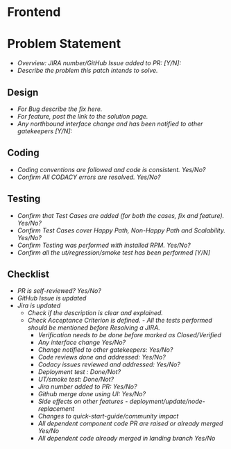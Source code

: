 # Frontend

# Problem Statement

- _Overview: JIRA number/GitHub Issue added to PR: [Y/N]:_
- _Describe the problem this patch intends to solve._

## Design

- _For Bug describe the fix here._
- _For feature, post the link to the solution page._
- _Any northbound interface change and has been notified to other gatekeepers [Y/N]:_


## Coding

- _Coding conventions are followed and code is consistent. Yes/No?_
- _Confirm All CODACY errors are resolved. Yes/No?_

## Testing

- _Confirm that Test Cases are added (for both the cases, fix and feature). Yes/No?_
- _Confirm Test Cases cover Happy Path, Non-Happy Path and Scalability. Yes/No?_
- _Confirm Testing was performed with installed RPM. Yes/No?_
- _Confirm all the ut/regression/smoke test has been performed [Y/N]_

## Checklist

- _PR is self-reviewed? Yes/No?_
- _GitHub Issue is updated_
- _Jira is updated_
  -  _Check if the description is clear and explained._ 
    -  _Check Acceptance Criterion is defined._
      -  _All the tests performed should be mentioned before Resolving a JIRA._
        -  _Verification needs to be done before marked as Closed/Verified_
        - _Any interface change Yes/No?_
        - _Change notified to other gatekeepers: Yes/No?_
        - _Code reviews done and addressed: Yes/No?_
        - _Codacy issues reviewed and addressed: Yes/No?_
        - _Deployment test : Done/Not?_
        - _UT/smoke test: Done/Not?_
        - _Jira number added to PR: Yes/No?_
        - _Github merge done using UI: Yes/No?_
        - _Side effects on other features - deployment/update/node-replacement_
        - _Changes to quick-start-guide/community impact_
        - _All dependent component code PR are raised or already merged Yes/No_
        - _All dependent code already merged in landing branch Yes/No_
